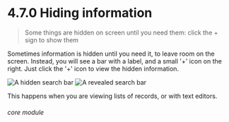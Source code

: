 # 4.7.0    Hiding information

> Some things are hidden on screen until you need them: click the + sign to show them 

Sometimes information is hidden until you need it, to leave room on the screen. Instead, you will see a bar with a label, and a small '+' icon on the right. Just click the '+' icon to view the hidden information.

![A hidden search bar]({{imgpath}}25a.png) ![A revealed search bar]({{imgpath}}25b.png)

This happens when you are viewing lists of records, or with text editors. 

###### core module

